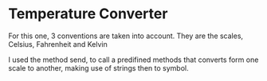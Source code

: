 # Temperature Converter

For this one, 3 conventions are taken into account. They are the scales, Celsius, Fahrenheit and Kelvin

I used the method send, to call a predifined methods that converts form one scale to another, making use of strings then to symbol.